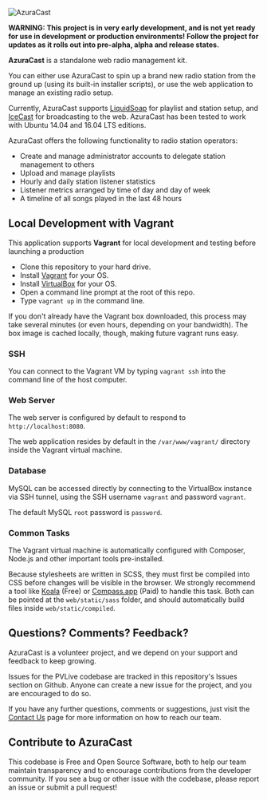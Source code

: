 ![AzuraCast](https://raw.githubusercontent.com/SlvrEagle23/AzuraCast/master/resources/azuracast.png)

**WARNING: This project is in very early development, and is not yet ready for use in development or production environments! Follow the project for updates as it rolls out into pre-alpha, alpha and release states.**

**AzuraCast** is a standalone web radio management kit.
 
You can either use AzuraCast to spin up a brand new radio station from the ground up (using its built-in installer scripts), or use the web application to manage an existing radio setup.

Currently, AzuraCast supports [LiquidSoap](http://liquidsoap.fm/) for playlist and station setup, and [IceCast](http://icecast.org/) for broadcasting to the web. AzuraCast has been tested to work with Ubuntu 14.04 and 16.04 LTS editions.

AzuraCast offers the following functionality to radio station operators:

* Create and manage administrator accounts to delegate station management to others
* Upload and manage playlists
* Hourly and daily station listener statistics
* Listener metrics arranged by time of day and day of week 
* A timeline of all songs played in the last 48 hours

## Local Development with Vagrant

This application supports **Vagrant** for local development and testing before launching a production 

* Clone this repository to your hard drive.
* Install [Vagrant](http://www.vagrantup.com/) for your OS.
* Install [VirtualBox](https://www.virtualbox.org/wiki/Downloads) for your OS.
* Open a command line prompt at the root of this repo.
* Type `vagrant up` in the command line.

If you don't already have the Vagrant box downloaded, this process may take several minutes (or even hours, depending on your bandwidth). The box image is cached locally, though, making future vagrant runs easy.

### SSH

You can connect to the Vagrant VM by typing `vagrant ssh` into the command line of the host computer.

### Web Server

The web server is configured by default to respond to `http://localhost:8080`.

The web application resides by default in the `/var/www/vagrant/` directory inside the Vagrant virtual machine.

### Database

MySQL can be accessed directly by connecting to the VirtualBox instance via SSH tunnel, using the SSH username `vagrant` and password `vagrant`.

The default MySQL `root` password is `password`.

### Common Tasks

The Vagrant virtual machine is automatically configured with Composer, Node.js and other important tools pre-installed.

Because stylesheets are written in SCSS, they must first be compiled into CSS before changes will be visible in the browser. We strongly recommend a tool like [Koala](http://koala-app.com/) (Free) or [Compass.app](http://compass.kkbox.com/) (Paid) to handle this task. Both can be pointed at the `web/static/sass` folder, and should automatically build files inside `web/static/compiled`.

## Questions? Comments? Feedback?

AzuraCast is a volunteer project, and we depend on your support and feedback to keep growing.

Issues for the PVLive codebase are tracked in this repository's Issues section on Github. Anyone can create a new issue for the project, and you are encouraged to do so.

If you have any further questions, comments or suggestions, just visit the [Contact Us](http://ponyvillelive.com/contact) page for more information on how to reach our team.

## Contribute to AzuraCast

This codebase is Free and Open Source Software, both to help our team maintain transparency and to encourage contributions from the developer community. If you see a bug or other issue with the codebase, please report an issue or submit a pull request!